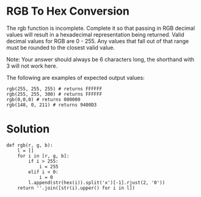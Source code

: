 # RGB To Hex Conversion

The rgb function is incomplete. Complete it so that passing in RGB decimal values will result in a hexadecimal representation being returned. Valid decimal values for RGB are 0 - 255. Any values that fall out of that range must be rounded to the closest valid value.

Note: Your answer should always be 6 characters long, the shorthand with 3 will not work here.

The following are examples of expected output values:
```
rgb(255, 255, 255) # returns FFFFFF
rgb(255, 255, 300) # returns FFFFFF
rgb(0,0,0) # returns 000000
rgb(148, 0, 211) # returns 9400D3
```

# Solution
```
def rgb(r, g, b):
    l = []
    for i in [r, g, b]:
        if i > 255:
            i = 255
        elif i < 0:
            i = 0
        l.append(str(hex(i)).split('x')[-1].rjust(2, '0'))
    return ''.join([str(i).upper() for i in l])
```